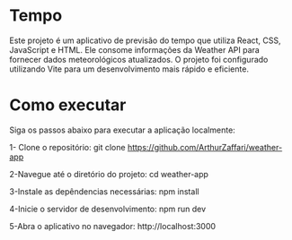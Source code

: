 # Tempo

Este projeto é um aplicativo de previsão do tempo que utiliza React, CSS, JavaScript e HTML. Ele consome informações da Weather API para fornecer dados meteorológicos atualizados. O projeto foi configurado utilizando Vite para um desenvolvimento mais rápido e eficiente.

# Como executar

Siga os passos abaixo para executar a aplicação localmente:

1- Clone o repositório:
git clone https://github.com/ArthurZaffari/weather-app

2-Navegue até o diretório do projeto:
cd weather-app

3-Instale as depêndencias necessárias:
npm install

4-Inicie o servidor de desenvolvimento:
npm run dev

5-Abra o aplicativo no navegador:
http://localhost:3000




